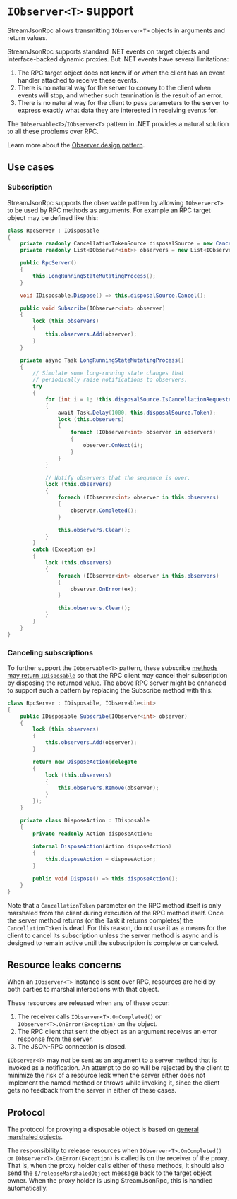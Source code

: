 # `IObserver<T>` support

StreamJsonRpc allows transmitting `IObserver<T>` objects in arguments and return values.

StreamJsonRpc supports standard .NET events on target objects and interface-backed dynamic proxies.
But .NET events have several limitations:

1. The RPC target object does not know if or when the client has an event handler attached to receive these events.
1. There is no natural way for the server to convey to the client when events will stop, and whether such termination is the result of an error.
1. There is no natural way for the client to pass parameters to the server to express exactly what data they are interested in receiving events for.

The `IObservable<T>`/`IObserver<T>` pattern in .NET provides a natural solution to all these problems over RPC.

Learn more about the [Observer design pattern](https://docs.microsoft.com/en-us/dotnet/standard/events/observer-design-pattern).

## Use cases

### Subscription

StreamJsonRpc supports the observable pattern by allowing `IObserver<T>` to be used by RPC methods as arguments.
For example an RPC target object may be defined like this:

```cs
class RpcServer : IDisposable
{
    private readonly CancellationTokenSource disposalSource = new CancellationTokenSource();
    private readonly List<IObserver<int>> observers = new List<IObserver<int>>();

    public RpcServer()
    {
        this.LongRunningStateMutatingProcess();
    }

    void IDisposable.Dispose() => this.disposalSource.Cancel();

    public void Subscribe(IObserver<int> observer)
    {
        lock (this.observers)
        {
            this.observers.Add(observer);
        }
    }

    private async Task LongRunningStateMutatingProcess()
    {
        // Simulate some long-running state changes that
        // periodically raise notifications to observers.
        try
        {
            for (int i = 1; !this.disposalSource.IsCancellationRequested; i++)
            {
                await Task.Delay(1000, this.disposalSource.Token);
                lock (this.observers)
                {
                    foreach (IObserver<int> observer in observers)
                    {
                        observer.OnNext(i);
                    }
                }
            }

            // Notify observers that the sequence is over.
            lock (this.observers)
            {
                foreach (IObserver<int> observer in this.observers)
                {
                    observer.Completed();
                }

                this.observers.Clear();
            }
        }
        catch (Exception ex)
        {
            lock (this.observers)
            {
                foreach (IObserver<int> observer in this.observers)
                {
                    observer.OnError(ex);
                }

                this.observers.Clear();
            }
        }
    }
}
```

### Canceling subscriptions

To further support the `IObservable<T>` pattern, these subscribe [methods may return `IDisposable`](disposable.md) so that the RPC client may cancel their subscription by disposing the returned value.
The above RPC server might be enhanced to support such a pattern by replacing the Subscribe method with this:

```cs
class RpcServer : IDisposable, IObservable<int>
{
    public IDisposable Subscribe(IObserver<int> observer)
    {
        lock (this.observers)
        {
            this.observers.Add(observer);
        }

        return new DisposeAction(delegate
        {
            lock (this.observers)
            {
                this.observers.Remove(observer);
            }
        });
    }

    private class DisposeAction : IDisposable
    {
        private readonly Action disposeAction;

        internal DisposeAction(Action disposeAction)
        {
            this.disposeAction = disposeAction;
        }

        public void Dispose() => this.disposeAction();
    }
}
```

Note that a `CancellationToken` parameter on the RPC method itself is only marshaled from the client during execution of the RPC method itself.
Once the server method returns (or the Task it returns completes) the `CancellationToken` is dead.
For this reason, do not use it as a means for the client to cancel its subscription unless the server method
is async and is designed to remain active until the subscription is complete or canceled.

## Resource leaks concerns

When an `IObserver<T>` instance is sent over RPC, resources are held by both parties to marshal interactions
with that object.

These resources are released when any of these occur:

1. The receiver calls `IObserver<T>.OnCompleted()` or `IObserver<T>.OnError(Exception)` on the object.
1. The RPC client that sent the object as an argument receives an error response from the server.
1. The JSON-RPC connection is closed.

`IObserver<T>` may *not* be sent as an argument to a server method that is invoked as a notification.
An attempt to do so will be rejected by the client to minimize the risk of a resource leak when
the server either does not implement the named method or throws while invoking it,
since the client gets no feedback from the server in either of these cases.

## Protocol

The protocol for proxying a disposable object is based on [general marshaled objects](general_marshaled_objects.md).

The responsibility to release resources when `IObserver<T>.OnCompleted()` or `IObserver<T>.OnError(Exception)` is called is on the receiver of the proxy.
That is, when the proxy holder calls either of these methods, it should also send the `$/releaseMarshaledObject` message back to the target object owner. When the proxy holder is using StreamJsonRpc, this is handled automatically.
